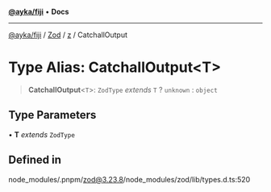 [**@ayka/fiji**](../../../../../README.md) • **Docs**

***

[@ayka/fiji](../../../../../globals.md) / [Zod](../../../README.md) / [z](../README.md) / CatchallOutput

# Type Alias: CatchallOutput\<T\>

> **CatchallOutput**\<`T`\>: `ZodType` *extends* `T` ? `unknown` : `object`

## Type Parameters

• **T** *extends* `ZodType`

## Defined in

node\_modules/.pnpm/zod@3.23.8/node\_modules/zod/lib/types.d.ts:520
